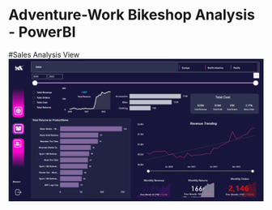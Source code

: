 # Adventure-Work Bikeshop Analysis - PowerBI

#Sales Analysis View
![image alt](https://github.com/bhavanitammisetty/Adventure-work/blob/main/Sales%20report.png?raw=true)
